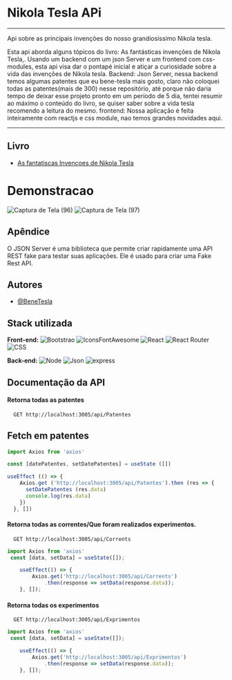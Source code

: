 
#  Nikola Tesla  APi

---

Api sobre as principais invenções do nosso grandiosíssimo Nikola tesla.

Esta api aborda alguns tópicos do livro: As fantásticas invenções de Nikola Tesla,.
Usando um backend com um json Server e um frontend com css-modules, esta api visa dar o pontapé inicial e atiçar a curiosidade sobre a vida das invenções de Nikola tesla.
Backend: Json Server, nessa backend temos  algumas patentes que eu bene-tesla mais gosto, claro não coloquei todas as patentes(mais de 300) nesse repositório, até porque não daria tempo de deixar esse projeto pronto em um período de 5 dia, tentei resumir ao máximo o conteúdo do livro, se quiser saber sobre a vida tesla recomendo a leitura do mesmo.
frontend: Nossa aplicação é feita inteiramente com reactjs e css module, nao temos grandes novidades aqui.


---


## Livro 

 - [As fantatiscas Invençoes de Nikola Tesla](https://www.amazon.com.br/As-Fant%C3%A1sticas-Inven%C3%A7%C3%B5es-Nikola-Tesla/dp/8537010006)
 
# Demonstracao

![Captura de Tela (96)](https://user-images.githubusercontent.com/78994881/226660167-cd91e25f-3e64-49c4-a578-37eadc8ede4e.png)
![Captura de Tela (97)](https://user-images.githubusercontent.com/78994881/226660186-b990f42e-64b3-49ad-ad40-6254b0a7991e.png)

## Apêndice

O JSON Server é uma biblioteca que permite criar rapidamente uma API REST fake para testar suas aplicações. Ele é usado para criar uma Fake Rest API.


## Autores

- [@BeneTesla](https://github.com/benetesla)


## Stack utilizada

**Front-end:** 
![Bootstrao](https://img.shields.io/badge/Bootstrap-563D7C?style=for-the-badge&logo=bootstrap&logoColor=white)
![IconsFontAwesome](https://img.shields.io/badge/Font_Awesome-339AF0?style=for-the-badge&logo=fontawesome&logoColor=white)
![React](https://img.shields.io/badge/React-20232A?style=for-the-badge&logo=react&logoColor=61DAFB)
![React Router](https://img.shields.io/badge/React_Router-CA4245?style=for-the-badge&logo=react-router&logoColor=white)
![CSS](https://img.shields.io/badge/CSS3-1572B6?style=for-the-badge&logo=css3&logoColor=white)


**Back-end:** 
![Node](https://img.shields.io/badge/Node.js-339933?style=for-the-badge&logo=nodedotjs&logoColor=white)
![Json](https://img.shields.io/badge/json-5E5C5C?style=for-the-badge&logo=json&logoColor=white)
![express](https://img.shields.io/badge/Express.js-000000?style=for-the-badge&logo=express&logoColor=white)


## Documentação da API

#### Retorna todas as patentes

```http
  GET http://localhost:3005/api/Patentes
```
## Fetch em patentes

```javascript
import Axios from 'axios'

const [datePatentes, setDatePatentes] = useState ([])

useEffect (() => {
    Axios.get ('http://localhost:3005/api/Patentes').then (res => {
      setDatePatentes (res.data)
      console.log(res.data)
    })
  }, [])
```

#### Retorna todas as correntes/Que foram realizados experimentos.

```http
  GET http://localhost:3005/api/Corrents
```

```javascript
import Axios from 'axios'
 const [data, setData] = useState([]);

    useEffect(() => {
        Axios.get('http://localhost:3005/api/Corrents')
            .then(response => setData(response.data));
    }, []);
```

#### Retorna todas os experimentos

```http
  GET http://localhost:3005/api/Exprimentos
```

```javascript
import Axios from 'axios'
 const [data, setData] = useState([]);

    useEffect(() => {
        Axios.get('http://localhost:3005/api/Exprimentos')
            .then(response => setData(response.data));
    }, []);
```

